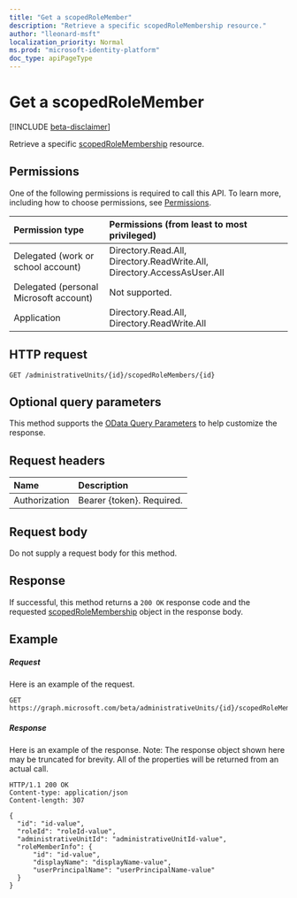 ```yaml
---
title: "Get a scopedRoleMember"
description: "Retrieve a specific scopedRoleMembership resource."
author: "lleonard-msft"
localization_priority: Normal
ms.prod: "microsoft-identity-platform"
doc_type: apiPageType
---
```


# Get a scopedRoleMember

[!INCLUDE [beta-disclaimer](../../includes/beta-disclaimer.md)]

Retrieve a specific [scopedRoleMembership](../resources/scopedrolemembership.md) resource.
## Permissions
One of the following permissions is required to call this API. To learn more, including how to choose permissions, see [Permissions](/graph/permissions-reference).


|Permission type      | Permissions (from least to most privileged)              |
|:--------------------|:---------------------------------------------------------|
|Delegated (work or school account) | Directory.Read.All, Directory.ReadWrite.All, Directory.AccessAsUser.All    |
|Delegated (personal Microsoft account) | Not supported.    |
|Application | Directory.Read.All, Directory.ReadWrite.All |

## HTTP request
<!-- { "blockType": "ignored" } -->
```http
GET /administrativeUnits/{id}/scopedRoleMembers/{id}
```
## Optional query parameters
This method supports the [OData Query Parameters](https://developer.microsoft.com/graph/docs/concepts/query_parameters) to help customize the response.

## Request headers
| Name      |Description|
|:----------|:----------|
| Authorization  | Bearer {token}. Required. |

## Request body
Do not supply a request body for this method.

## Response

If successful, this method returns a `200 OK` response code and the requested [scopedRoleMembership](../resources/scopedrolemembership.md) object in the response body.
## Example
##### Request
Here is an example of the request.
<!-- {
  "blockType": "request",
  "name": "get_scopedrolemember"
}-->
```http
GET https://graph.microsoft.com/beta/administrativeUnits/{id}/scopedRoleMembers/{id}
```
##### Response
Here is an example of the response. Note: The response object shown here may be truncated for brevity. All of the properties will be returned from an actual call.
<!-- {
  "blockType": "response",
  "truncated": true,
  "@odata.type": "microsoft.graph.scopedrolemembership"
} -->
```http
HTTP/1.1 200 OK
Content-type: application/json
Content-length: 307

{
  "id": "id-value",
  "roleId": "roleId-value",
  "administrativeUnitId": "administrativeUnitId-value",
  "roleMemberInfo": {
      "id": "id-value",
      "displayName": "displayName-value",
      "userPrincipalName": "userPrincipalName-value"
  }
}
```

<!-- uuid: 8fcb5dbc-d5aa-4681-8e31-b001d5168d79
2015-10-25 14:57:30 UTC -->
<!--
{
  "type": "#page.annotation",
  "description": "List scopedRoleMembers",
  "keywords": "",
  "section": "documentation",
  "tocPath": "",
  "suppressions": [
    "Error: /api-reference/beta/api/administrativeunit-get-scopedrolemembers.md:\r\n      Exception processing links.\r\n    System.ArgumentException: Link Definition was null. Link text: !INCLUDE [beta-disclaimer](../../includes/beta-disclaimer.md)\r\n      at ApiDoctor.Validation.DocFile.get_LinkDestinations()\r\n      at ApiDoctor.Validation.DocSet.ValidateLinks(Boolean includeWarnings, String[] relativePathForFiles, IssueLogger issues, Boolean requireFilenameCaseMatch, Boolean printOrphanedFiles)"
  ]
}
-->
